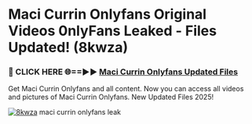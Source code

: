 # Maci Currin Onlyfans Original Videos 0nlyFans Leaked - Files Updated! (8kwza)

<h3>🔴 CLICK HERE 🌐==►► <a href="https://tinyurl.com/4seja8ks" rel="nofollow">Maci Currin Onlyfans Updated Files</a></h3>

Get Maci Currin Onlyfans and all content. Now you can access all videos and pictures of Maci Currin Onlyfans. New Updated Files 2025!

[![8kwza](https://i.imgur.com/EWjZXRe.gif)](https://tinyurl.com/4seja8ks)
maci currin onlyfans leak